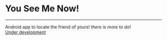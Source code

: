 # You See Me Now!
<hr>
Android app to locate the friend of yours! <i>there is more to do!</i><br/>
<u>Under development</u>
